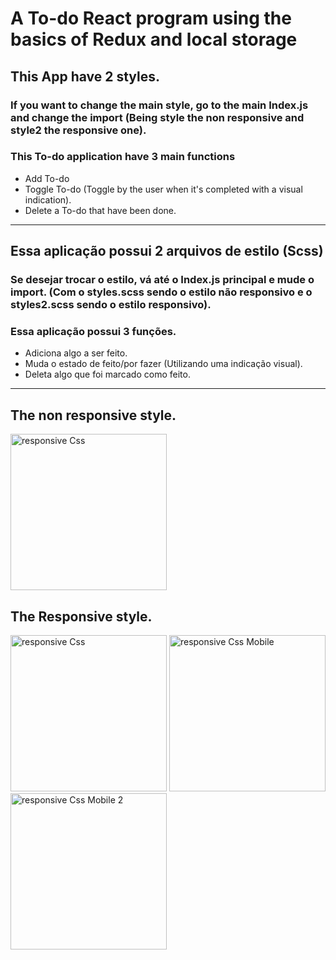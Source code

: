 # A To-do React program using the basics of Redux and local storage 

## This App have 2 styles. ##
### If you want to change the main style, go to the main Index.js and change the import (Being style the non responsive and style2 the responsive one).


### This To-do application have 3 main functions
* Add To-do
* Toggle To-do (Toggle by the user when it's completed with a visual indication).
* Delete a To-do that have been done.

---

## Essa aplicação possui 2 arquivos de estilo (Scss)
### Se desejar trocar o estilo, vá até o Index.js principal e mude o import. (Com o styles.scss sendo o estilo não responsivo e o styles2.scss sendo o estilo responsivo).

### Essa aplicação possui 3 funções.
* Adiciona algo a ser feito.
* Muda o estado de feito/por fazer (Utilizando uma indicação visual).
* Deleta algo que foi marcado como feito.

---

## The non responsive style.

<img src="https://user-images.githubusercontent.com/13269379/46180194-667a3200-c295-11e8-9737-cccb02353400.png" alt="responsive Css" width="250" height="250" />

## The Responsive style.

<img src="https://user-images.githubusercontent.com/13269379/46185964-a8fe3780-c2b2-11e8-9588-45026ea1a52c.PNG" alt="responsive Css" width="250" height="250" />
<img src="https://user-images.githubusercontent.com/13269379/46185965-a8fe3780-c2b2-11e8-997f-9e965ff36d5e.jpg" alt="responsive Css Mobile" width="250" height="250" />

<img src="https://user-images.githubusercontent.com/13269379/46185968-a8fe3780-c2b2-11e8-96eb-18a1af48065e.jpg" alt="responsive Css Mobile 2" width="250" height="250" />
